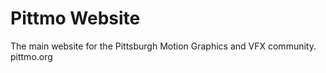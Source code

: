 # Pittmo Website
The main website for the Pittsburgh Motion Graphics and VFX community.
pittmo.org


